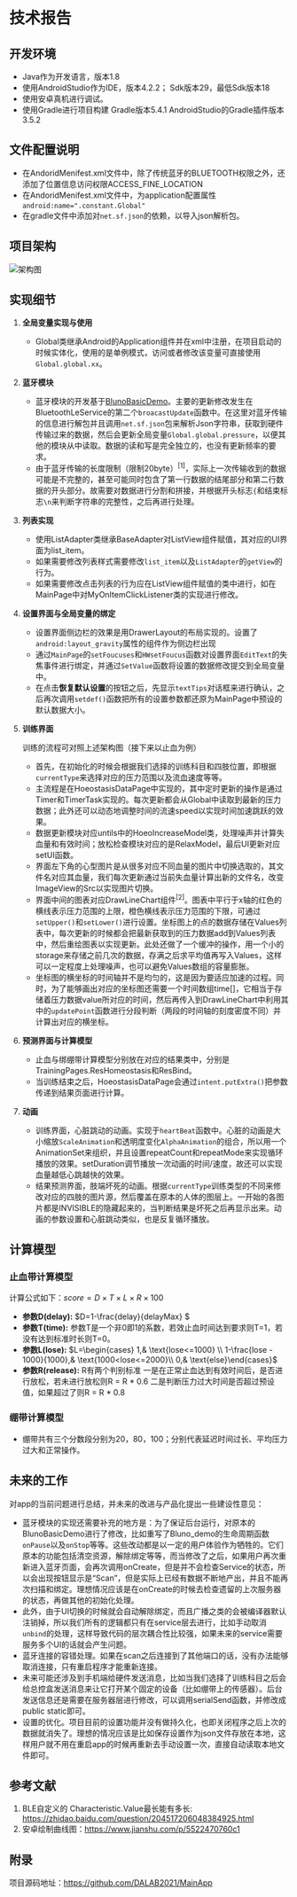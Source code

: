<!--
 * @Copyrights: 2021 @TheJunhan
 * @Date: 2021-08-25 15:30:21
 * @LastEditor: TheJunhan
 * @LastEditTime: 2021-08-25 17:24:05
-->

# 技术报告

## 开发环境

- Java作为开发语言，版本1.8
- 使用AndroidStudio作为IDE，版本4.2.2；
Sdk版本29，最低Sdk版本18
- 使用安卓真机进行调试。
- 使用Gradle进行项目构建
Gradle版本5.4.1
AndroidStudio的Gradle插件版本3.5.2

## 文件配置说明

- 在AndoridMenifest.xml文件中，除了传统蓝牙的BLUETOOTH权限之外，还添加了位置信息访问权限ACCESS_FINE_LOCATION  
- 在AndoridMenifest.xml文件中，为application配置属性`android:name=".constant.Global"`
- 在gradle文件中添加对`net.sf.json`的依赖，以导入json解析包。
  
## 项目架构

![架构图](./技术报告.assets/架构图.png)

## 实现细节

1. **全局变量实现与使用**

    - Global类继承Android的Application组件并在xml中注册，在项目启动的时候实体化，使用的是单例模式，访问或者修改该变量可直接使用`Global.global.xx`。

2. **蓝牙模块**

    - 蓝牙模块的开发基于[BlunoBasicDemo](https://github.com/DFRobot/BlunoBasicDemo)。主要的更新修改发生在BluetoothLeService的第二个`broacastUpdate`函数中。在这里对蓝牙传输的信息进行解包并且调用`net.sf.json`包来解析Json字符串，获取到硬件传输过来的数据，然后会更新全局变量`Global.global.pressure`，以便其他的模块从中读取。数据的读和写是完全独立的，也没有更新频率的要求。
    - 由于蓝牙传输的长度限制（限制20byte）<sup>[1]</sup>，实际上一次传输收到的数据可能是不完整的，甚至可能同时包含了第一行数据的结尾部分和第二行数据的开头部分。故需要对数据进行分割和拼接，并根据开头标志`{`和结束标志`\n`来判断字符串的完整性，之后再进行处理。

3. **列表实现**

    - 使用ListAdapter类继承BaseAdapter对ListView组件赋值，其对应的UI界面为list_item。
    - 如果需要修改列表样式需要修改`list_item`以及`ListAdapter`的`getView`的行为。
    - 如果需要修改点击列表的行为应在ListView组件赋值的类中进行，如在MainPage中对MyOnItemClickListener类的实现进行修改。

4. **设置界面与全局变量的绑定**

    - 设置界面侧边栏的效果是用DrawerLayout的布局实现的。设置了 `android:layout_gravity`属性的组件作为侧边栏出现
    - 通过`MainPage`的`setFoucuses`和`HWsetFoucus`函数对设置界面`EditText`的失焦事件进行绑定，并通过`SetValue`函数将设置的数据修改提交到全局变量中。
    - 在点击**恢复默认设置**的按钮之后，先显示`textTips`对话框来进行确认，之后再次调用`setdef()`函数把所有的设置参数都还原为MainPage中预设的默认数据大小。

5. **训练界面**

    训练的流程可对照上述架构图（接下来以止血为例）
    - 首先，在初始化的时候会根据我们选择的训练科目和四肢位置，即根据`currentType`来选择对应的压力范围以及流血速度等等。
    - 主流程是在HoeostasisDataPage中实现的，其中定时更新的操作是通过Timer和TimerTask实现的。每次更新都会从Global中读取到最新的压力数据；此外还可以动态地调整时间的流速speed以实现时间加速跳跃的效果。
    - 数据更新模块对应untils中的HoeoIncreaseModel类，处理噪声并计算失血量和有效时间；放松检查模块对应的是RelaxModel，最后UI更新对应setUI函数。
    - 界面左下角的心型图片是从很多对应不同血量的图片中切换选取的，其文件名对应其血量，我们每次更新通过当前失血量计算出新的文件名，改变ImageView的Src以实现图片切换。
    - 界面中间的图表对应DrawLineChart组件<sup>[2]</sup>。图表中平行于x轴的红色的横线表示压力范围的上限，橙色横线表示压力范围的下限，可通过`setUpper()`和`setLower()`进行设置。坐标图上的点的数据存储在Values列表中，每次更新的时候都会把最新获取到的压力数据add到Values列表中，然后重绘图表以实现更新。此处还做了一个缓冲的操作，用一个小的storage来存储之前几次的数据，存满之后求平均值再写入Values，这样可以一定程度上处理噪声，也可以避免Values数组的容量膨胀。
    - 坐标图的横坐标的时间轴并不是均匀的，这是因为要适应加速的过程。同时，为了能够画出对应的坐标图还需要一个时间数组time[]，它相当于存储着压力数据value所对应的时间，然后再传入到DrawLineChart中利用其中的`updatePoint`函数进行分段判断（两段的时间轴的刻度密度不同）并计算出对应的横坐标。

6. **预测界面与计算模型**

    - 止血与绑绷带计算模型分别放在对应的结果类中，分别是TrainingPages.ResHomeostasis和ResBind。
    - 当训练结束之后，HoeostasisDataPage会通过`intent.putExtra()`把参数传递到结果页面进行计算。

7. **动画**
    - 训练界面，心脏跳动的动画。实现于`heartBeat`函数中。心脏的动画是大小缩放`ScaleAnimation`和透明度变化`AlphaAnimation`的组合，所以用一个AnimationSet来组织，并且设置repeatCount和repeatMode来实现循环播放的效果。setDuration调节播放一次动画的时间/速度，故还可以实现血量越低心跳越快的效果。
    - 结果预测界面，肢端坏死的动画。根据`currentType`训练类型的不同来修改对应的四肢的图片源，然后覆盖在原本的人体的图层上。一开始的各图片都是INVISIBLE的隐藏起来的，当判断结果是坏死之后再显示出来。动画的参数设置和心脏跳动类似，也是反复循环播放。

## 计算模型

### 止血带计算模型

计算公式如下：$score=D\times T\times L\times R\times 100$

- **参数D(delay):**
$D=1-\frac{delay}{delayMax} $
- **参数T(time):**
参数T是一个非0即1的系数，若效止血时间达到要求则T=1，若没有达到标准时长则T=0。
- **参数L(lose):**
$L=\begin{cases} 1,& \text{lose<=1000} \\ 1-\frac{lose - 1000}{1000},& \text{1000<lose<=2000}\\ 0,& \text{else}\end{cases}$
- **参数R(release):**
R有两个判别标准
一是在正常止血达到有效时间后，是否进行放松，若未进行放松则R = R * 0.6
二是判断压力过大时间是否超过预设值，如果超过了则R = R * 0.8

### 绷带计算模型

- 绷带共有三个分数段分别为20，80，100；分别代表延迟时间过长、平均压力过大和正常操作。

## 未来的工作

对app的当前问题进行总结，并未来的改进与产品化提出一些建设性意见：

- 蓝牙模块的实现还需要补充的地方是：为了保证后台运行，对原本的BlunoBasicDemo进行了修改，比如重写了Bluno_demo的生命周期函数`onPause`以及`onStop`等等。这些改动都是以一定的用户体验作为牺牲的。它们原本的功能包括清空资源，解除绑定等等，而当修改了之后，如果用户再次重新进入蓝牙页面，会再次调用onCreate，但是并不会检查Service的状态，所以会出现按钮显示是“Scan”，但是实际上已经有数据不断地产出，并且不能再次扫描和绑定。理想情况应该是在onCreate的时候去检查遗留的上次服务器的状态，再做其他的初始化处理。
- 此外，由于UI切换的时候就会自动解除绑定，而且广播之类的会被编译器默认注销掉，所以我们所有的逻辑都只有在service层去进行，比如手动取消`unbind`的处理，这样导致代码的层次耦合性比较强，如果未来的service需要服务多个UI的话就会产生问题。
- 蓝牙连接的容错处理。如果在scan之后连接到了其他端口的话，没有办法能够取消连接，只有重启程序才能重新连接。
- 未来可能还涉及到手机端给硬件发送消息，比如当我们选择了训练科目之后会给总控盒发送消息来让它打开某个固定的设备（比如绷带上的传感器）。后台发送信息还是需要在服务器层进行修改，可以调用serialSend函数，并修改成public static即可。
- 设置的优化。项目目前的设置功能并没有做持久化，也即关闭程序之后上次的数据就消失了。理想的情况应该是比如保存设置作为json文件存放在本地，这样用户就不用在重启app的时候再重新去手动设置一次，直接自动读取本地文件即可。

## 参考文献  

1. BLE自定义的 Characteristic.Value最长能有多长: <https://zhidao.baidu.com/question/204517206048384925.html>
2. 安卓绘制曲线图：<https://www.jianshu.com/p/5522470760c1>

## 附录

项目源码地址：<https://github.com/DALAB2021/MainApp>
